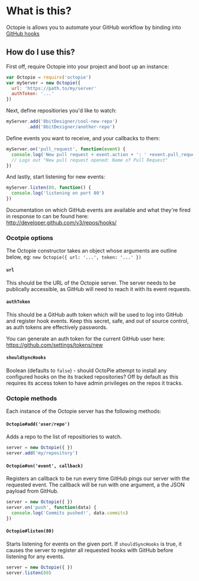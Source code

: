 # What is this?

Octopie is allows you to automate your GitHub workflow by binding into [GitHub hooks](http://developer.github.com/v3/repos/hooks/)

## How do I use this?

First off, require Octopie into your project and boot up an instance:

``` javascript
var Octopie = require('octopie')
var myServer = new Octopie({
  url: 'https://path.to/my/server'
  authToken: '...'
})
```

Next, define repositiories you'd like to watch:

``` javascript
myServer.add('8bitDesigner/cool-new-repo')
        .add('8bitDesigner/another-repo')
```

Define events you want to receive, and your callbacks to them:

``` javascript
myServer.on('pull_request', function(event) {
  console.log('New pull request + event.action + ': ' +event.pull_request.title)
  // Logs out "New pull request opened: Name of Pull Request"
})
```

And lastly, start listening for new events:

``` javascript
myServer.listen(80, function() {
  console.log('listening on port 80')
})
```

Documentation on which GitHub events are available and what they're fired in response to can be found here: http://developer.github.com/v3/repos/hooks/

### Ocotpie options

The Octopie constructor takes an object whose arguments are outline below, eg: `new Octopie({ url: '...', token: '...' })`

#### `url`

This should be the URL of the Octopie server. The server needs to be publically accessible, as GitHub will need to reach it with its event requests.

#### `authToken`

This should be a GitHub auth token which will be used to log into GitHub and register hook events. Keep this secret, safe, and out of source control, as auth tokens are effectively passwords. 

You can generate an auth token for the current GitHub user here: https://github.com/settings/tokens/new

#### `shouldSyncHooks`

Boolean (defaults to `false`) - should OctoPie attempt to install any configured hooks on the its tracked repositories? Off by default as this requires its access token to have admin privileges on the repos it tracks.


### Octopie methods

Each instance of the Octopie server has the following methods:

#### `Octopie#add('user/repo')`
Adds a repo to the list of repositiories to watch.

``` javascript
server = new Octopie({ })
server.add('my/repository')
```

#### `Octopie#on('event', callback)`
Registers an callback to be run every time GitHub pings our server with the requested event. The callback will be run with one argument, a the JSON payload from GitHub.

``` javascript
server = new Octopie({ })
server.on('push', function(data) {
  console.log('Commits pushed!', data.commits)
})
```

#### `Octopie#listen(80)`

Starts listening for events on the given port. If `shouldSyncHooks` is true, it causes the server to register all requested hooks with GitHub before listening for any events.

``` javascript
server = new Octopie({ })
server.listen(80)
```

